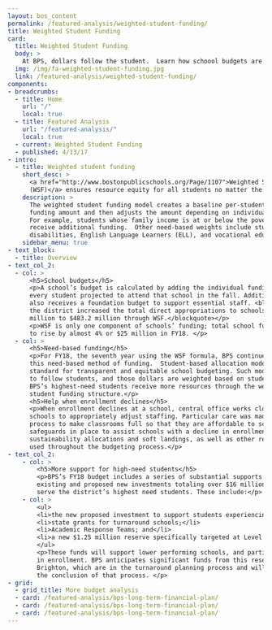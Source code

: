 ```yaml
---
layout: bos_content
permalink: /featured-analysis/weighted-student-funding/
title: Weighted Student Funding
card:
  title: Weighted Student Funding
  body: >
    At BPS, dollars follow the student.  Learn how schoool budgets are calculated.
  img: /img/fa-weighted-student-funding.jpg
  link: /featured-analysis/weighted-student-funding/
components:
- breadcrumbs:
  - title: Home
    url: "/"
    local: true
  - title: Featured Analysis
    url: "/featured-analysis/"
    local: true
  - current: Weighted Student Funding
  - published: 4/13/17
- intro:
  - title: Weighted student funding
    short_desc: >
      <a href="http://www.bostonpublicschools.org/Page/1107">Weighted Student Funding 
      (WSF)</a> ensures resource equity for all students no matter the school they attend.
    description: >
      The weighted student funding model creates a baseline per-student 
      funding amount and then adjusts the amount depending on individual student need. 
      For example, students whose family income is at or below the poverty level will 
      receive additional funding.  Other need-based weights include students with 
      disabilities, English Language Learners (ELL), and vocational education students.
    sidebar_menu: true    
- text_block:
  - title: Overview
- text_col_2:
  - col: >
      <h5>School budgets</h5>
      <p>A school’s budget is calculated by adding the individual funding amounts for 
      every student projected to attend that school in the fall. Additionally, each school 
      also receives a foundation budget to support essential staff. <blockquote>In FY18, 
      the district increased the total direct appropriations to schools by approximately $2.7 
      million to $483.2 million through WSF.</blockquote></p>
      <p>WSF is only one component of schools’ funding; total school funding is expected 
      to rise by almost 4% or $25 million in FY18. </p>
  - col: >
      <h5>Need-based funding</h5>
      <p>For FY18, the seventh year using the WSF formula, BPS continues to refine 
      this need-based method of funding.  Student-based allocation models are the 
      standard for transparent and equitable school budgeting. Such models allow dollars 
      to follow students, and those dollars are weighted based on student needs. 
      BPS’s highest-need students receive more resources through the weighted 
      student funding structure.</p>
      <h5>Help when enrollment declines</h5>
      <p>When enrollment declines at a school, central office works closely with those 
      schools to appropriately adjust staffing. Particular care was made through this
      process to make classrooms full so that they are affordable to schools. There are 
      safeguards in place to assist schools with a decline in enrollment, including 
      sustainability allocations and soft landings, as well as other reserves that are 
      used throughout the budgeting process.</p>
- text_col_2:
    - col: >
        <h5>More support for high-need students</h5>
        <p>BPS’s FY18 budget includes a series of substantial supports on top of WSF – including 
        existing and proposed new investments totaling over $16 million – that differentially 
        serve the district’s highest need students. These include:</p>
    - col: >
        <ul>
        <li>the new proposed investment to support students experiencing homelessness;</li>
        <li>state grants for turnaround schools;</li>
        <li>Academic Response Teams; and</li>
        <li>a new $1.25 million reserve specifically targeted at Level 3, 4, and 5 schools.</li>
        </ul>
        <p>These funds will support lower performing schools, and particularly those with declining 
        in enrollment. BPS anticipates significant funds from this reserve will support Excel and 
        Brighton, which are in the turnaround planning process and will see budget increases at 
        the conclusion of that process. </p>
- grid: 
  - grid_title: More budget analysis
  - card: /featured-analysis/bps-long-term-financial-plan/
  - card: /featured-analysis/bps-long-term-financial-plan/
  - card: /featured-analysis/bps-long-term-financial-plan/
---
```

